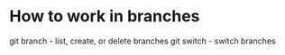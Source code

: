 How to work in branches
=======================

git branch - list, create, or delete branches
git switch - switch branches
